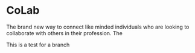 # CoLab
The brand new way to connect like minded individuals who are looking to collaborate with others in their profession. The 

This is a test for a branch